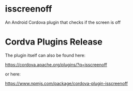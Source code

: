 # isscreenoff
An Android Cordova plugin that checks if the screen is off

# Cordva Plugins Release
The plugin itself can also be found here:

https://cordova.apache.org/plugins/?q=isscreenoff

or here:

https://www.npmjs.com/package/cordova-plugin-isscreenoff
